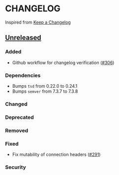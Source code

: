 # CHANGELOG
Inspired from [Keep a Changelog](https://keepachangelog.com/en/1.0.0/)

## [Unreleased]
### Added
- Github workflow for changelog verification ([#306](https://github.com/opensearch-project/opensearch-js/pull/306))
### Dependencies
- Bumps `tsd` from 0.22.0 to 0.24.1
- Bumps `semver` from 7.3.7 to 7.3.8

### Changed

### Deprecated

### Removed

### Fixed
- Fix mutability of connection headers ([#291](https://github.com/opensearch-project/opensearch-js/issues/291))

### Security


[Unreleased]: https://github.com/opensearch-project/opensearch-js/compare/2.0...HEAD